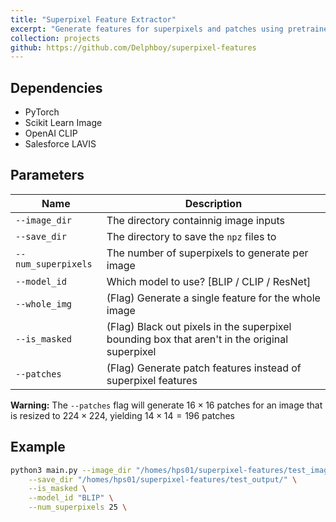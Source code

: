 ```yaml
---
title: "Superpixel Feature Extractor"
excerpt: "Generate features for superpixels and patches using pretrained models. Features are saves as `.npz` files."
collection: projects
github: https://github.com/Delphboy/superpixel-features
---
```


## Dependencies

- PyTorch
- Scikit Learn Image
- OpenAI CLIP
- Salesforce LAVIS

## Parameters

| Name | Description |
|--|--|
| `--image_dir` | The directory containnig image inputs |
| `--save_dir` | The directory to save the `npz` files to |
| `--num_superpixels` | The number of superpixels to generate per image |
| `--model_id` | Which model to use? [BLIP / CLIP / ResNet] |
| `--whole_img` | (Flag) Generate a single feature for the whole image |
| `--is_masked` | (Flag) Black out pixels in the superpixel bounding box that aren't in the original superpixel |
| `--patches` | (Flag) Generate patch features instead of superpixel features |

**Warning:** The `--patches` flag will generate $16 \times 16$ patches for an image that is resized to $224 \times 224$, yielding $14 \times 14 = 196$ patches

## Example

```bash
python3 main.py --image_dir "/homes/hps01/superpixel-features/test_images" \
    --save_dir "/homes/hps01/superpixel-features/test_output/" \
    --is_masked \
    --model_id "BLIP" \
    --num_superpixels 25 \
```